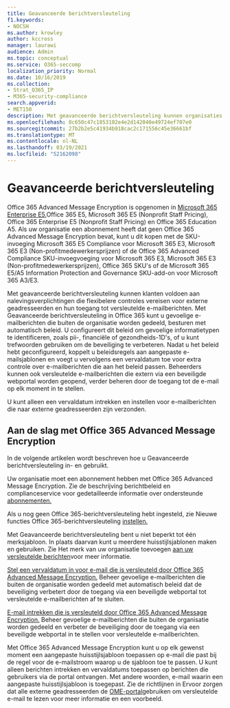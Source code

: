 ```yaml
---
title: Geavanceerde berichtversleuteling
f1.keywords:
- NOCSH
ms.author: krowley
author: kccross
manager: laurawi
audience: Admin
ms.topic: conceptual
ms.service: O365-seccomp
localization_priority: Normal
ms.date: 10/16/2019
ms.collection:
- Strat_O365_IP
- M365-security-compliance
search.appverid:
- MET150
description: Met geavanceerde berichtversleuteling kunnen organisaties voldoen aan hun nalevingsverplichtingen door beheerders in staat te stellen nog meer te doen met beveiligde berichten.
ms.openlocfilehash: 8c650c47c1853102e4e2d142040e49724ef707e0
ms.sourcegitcommit: 27b2b2e5c41934b918cac2c171556c45e36661bf
ms.translationtype: MT
ms.contentlocale: nl-NL
ms.lasthandoff: 03/19/2021
ms.locfileid: "52162098"
---
```

# <a name="advanced-message-encryption"></a>Geavanceerde berichtversleuteling

Office 365 Advanced Message Encryption is opgenomen in [Microsoft 365 Enterprise E5,](https://www.microsoft.com/microsoft-365/enterprise/home)Office 365 E5, Microsoft 365 E5 (Nonprofit Staff Pricing), Office 365 Enterprise E5 (Nonprofit Staff Pricing) en Office 365 Education A5. Als uw organisatie een abonnement heeft dat geen Office 365 Advanced Message Encryption bevat, kunt u dit kopen met de SKU-invoeging Microsoft 365 E5 Compliance voor Microsoft 365 E3, Microsoft 365 E3 (Non-profitmedewerkersprijzen) of de Office 365 Advanced Compliance SKU-invoegvoeging voor Microsoft 365 E3, Microsoft 365 E3 (Non-profitmedewerkersprijzen), Office 365 SKU's of de Microsoft 365 E5/A5 Information Protection and Governance SKU-add-on voor Microsoft 365 A3/E3.

Met geavanceerde berichtversleuteling kunnen klanten voldoen aan nalevingsverplichtingen die flexibelere controles vereisen voor externe geadresseerden en hun toegang tot versleutelde e-mailberichten. Met Geavanceerde berichtversleuteling in Office 365 kunt u gevoelige e-mailberichten die buiten de organisatie worden gedeeld, besturen met automatisch beleid. U configureert dit beleid om gevoelige informatietypen te identificeren, zoals pii-, financiële of gezondheids-1D's, of u kunt trefwoorden gebruiken om de beveiliging te verbeteren. Nadat u het beleid hebt geconfigureerd, koppelt u beleidsregels aan aangepaste e-mailsjablonen en voegt u vervolgens een vervaldatum toe voor extra controle over e-mailberichten die aan het beleid passen. Beheerders kunnen ook versleutelde e-mailberichten die extern via een beveiligde webportal worden geopend, verder beheren door de toegang tot de e-mail op elk moment in te stellen.

U kunt alleen een vervaldatum intrekken en instellen voor e-mailberichten die naar externe geadresseerden zijn verzonden.

## <a name="get-started-with-office-365-advanced-message-encryption"></a>Aan de slag met Office 365 Advanced Message Encryption

In de volgende artikelen wordt beschreven hoe u Geavanceerde berichtversleuteling in- en gebruikt.

Uw organisatie moet een abonnement hebben met Office 365 Advanced Message Encryption. Zie de beschrijving berichtbeleid en complianceservice voor gedetailleerde informatie over ondersteunde [abonnementen.](/office365/servicedescriptions/exchange-online-service-description/message-policy-and-compliance)

Als u nog geen Office 365-berichtversleuteling hebt ingesteld, zie Nieuwe functies Office 365-berichtversleuteling [instellen.](set-up-new-message-encryption-capabilities.md)

Met Geavanceerde berichtversleuteling bent u niet beperkt tot één merksjabloon. In plaats daarvan kunt u meerdere huisstijlsjablonen maken en gebruiken. Zie Het merk van uw organisatie toevoegen [aan uw versleutelde berichten](add-your-organization-brand-to-encrypted-messages.md)voor meer informatie.

[Stel een vervaldatum in voor e-mail die is versleuteld door Office 365 Advanced Message Encryption.](ome-advanced-expiration.md) Beheer gevoelige e-mailberichten die buiten de organisatie worden gedeeld met automatisch beleid dat de beveiliging verbetert door de toegang via een beveiligde webportal tot versleutelde e-mailberichten af te sluiten.

[E-mail intrekken die is versleuteld door Office 365 Advanced Message Encryption.](revoke-ome-encrypted-mail.md) Beheer gevoelige e-mailberichten die buiten de organisatie worden gedeeld en verbeter de beveiliging door de toegang via een beveiligde webportal in te stellen voor versleutelde e-mailberichten.  

Met Office 365 Advanced Message Encryption kunt u op elk gewenst moment een aangepaste huisstijlsjabloon toepassen op e-mail die past bij de regel voor de e-mailstroom waarop u de sjabloon toe te passen. U kunt alleen berichten intrekken en vervaldatums toepassen op berichten die gebruikers via de portal ontvangen. Met andere woorden, e-mail waarin een aangepaste huisstijlsjabloon is toegepast. Zie de richtlijnen in Ervoor zorgen dat alle externe geadresseerden de [OME-portal](manage-office-365-message-encryption.md#ensure-all-external-recipients-use-the-ome-portal-to-read-encrypted-mail)gebruiken om versleutelde e-mail te lezen voor meer informatie en een voorbeeld.